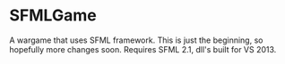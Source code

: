 SFMLGame
========

A wargame that uses SFML framework. This is just the beginning, so hopefully more changes soon.
Requires SFML 2.1, dll's built for VS 2013.

